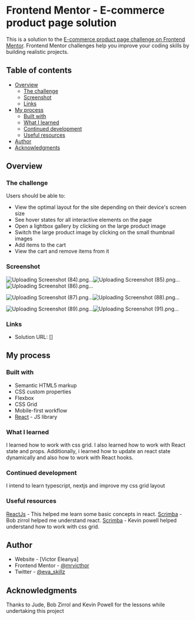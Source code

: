# Frontend Mentor - E-commerce product page solution
This is a solution to the [E-commerce product page challenge on Frontend Mentor](https://www.frontendmentor.io/challenges/ecommerce-product-page-UPsZ9MJp6). Frontend Mentor challenges help you improve your coding skills by building realistic projects.

## Table of contents

- [Overview](#overview)
  - [The challenge](#the-challenge)
  - [Screenshot](#screenshot)
  - [Links](#links)
- [My process](#my-process)
  - [Built with](#built-with)
  - [What I learned](#what-i-learned)
  - [Continued development](#continued-development)
  - [Useful resources](#useful-resources)
- [Author](#author)
- [Acknowledgments](#acknowledgments)

## Overview

### The challenge

Users should be able to:

- View the optimal layout for the site depending on their device's screen size
- See hover states for all interactive elements on the page
- Open a lightbox gallery by clicking on the large product image
- Switch the large product image by clicking on the small thumbnail images
- Add items to the cart
- View the cart and remove items from it

### Screenshot

![Uploading Screenshot (84).png…]()![Uploading Screenshot (85).png…]()
![Uploading Screenshot (86).png…]()

![Uploading Screenshot (87).png…]()![Uploading Screenshot (88).png…]()

![Uploading Screenshot (89).png…]()![Uploading Screenshot (91).png…]()


### Links
- Solution URL: []

## My process

### Built with
- Semantic HTML5 markup
- CSS custom properties
- Flexbox
- CSS Grid
- Mobile-first workflow
- [React](https://reactjs.org/) - JS library

### What I learned
I learned how to work with css grid. I also learned how to work with React state and props. Additionally, i learned how to update an react state dynamically and also how to work with React hooks.

### Continued development
I intend to learn typescript, nextjs and improve my css grid layout

### Useful resources

[ReactJs](https://reactjs.org/) - This helped me learn some basic concepts in react.
[Scrimba](https://scrimba.com/learn/learnreact) - Bob zirrol helped me understand react.
[Scrimba](https://scrimba.com/learn/spacetravel/the-design-system-typography-part-2-coae546fcb4a4bd27a9640f99) - Kevin powell helped understand how to work with css grid.

## Author

- Website - [Victor Eleanya]
- Frontend Mentor - [@mrvicthor](https://www.frontendmentor.io/profile/mrvicthor)
- Twitter - [@eva_skillz](https://www.twitter.com/eva_skillz)

## Acknowledgments

Thanks to Jude, Bob Zirrol and Kevin Powell for the lessons while undertaking this project
